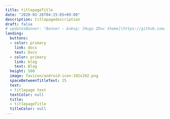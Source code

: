 ```yaml
---
title: titlepageTitle
date: "2020-01-26T04:15:05+09:00"
description: titlepagedescription
draft: false
# updatesBanner: "Banner - &nbsp; [Hugo ZDoc theme](https://github.com/zzossig/hugo-theme-zdoc) &nbsp; just arrived"
landing:
  buttons:
  - color: primary
    link: docs
    text: Docs
  - color: primary
    link: blog
    text: Blog
  height: 500
  image: favicon/android-icon-192x192.png
  spaceBetweenTitleText: 25
  text:
  - titlepage text
  textColor: null
  title:
  - titlepageTitle
  titleColor: null
---
```

